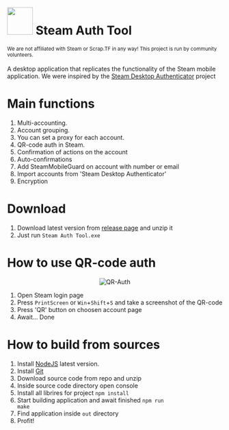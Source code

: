 <h1>
  <img src="https://raw.githubusercontent.com/ost056/SteamAuthTool/main/logo.ico" height="64" width="60">
  Steam Auth Tool
</h1>
<sup>We are not affiliated with Steam or Scrap.TF in any way! This project is run by community volunteers.</sup>
<br>
<br>
A desktop application that replicates the functionality of the Steam mobile application. We were inspired by the <a href="https://github.com/Jessecar96/SteamDesktopAuthenticator/tree/master">Steam Desktop Authenticator</a> project

# Main functions

1. Multi-accounting.
2. Account grouping.
3. You can set a proxy for each account.
4. QR-code auth in Steam.
5. Confirmation of actions on the account
6. Auto-confirmations
7. Add SteamMobileGuard on account with number or email
8. Import accounts from 'Steam Desktop Authenticator'
9. Encryption

# Download

1. Download latest version from <a href="https://github.com/ost056/SteamAuthTool/releases" target="_blank">release page</a> and unzip it
2. Just run <code>Steam Auth Tool.exe</code>

# How to use QR-code auth

<div align="center">
  <img src="https://github.com/ost056/SteamAuthTool/assets/74778295/b2db2e84-1238-4026-95d1-c30ad2264f44" alt="QR-Auth">
</div>

1. Open Steam login page
2. Press <code>PrintScreen</code> or <code>Win</code>+<code>Shift</code>+<code>S</code> and take a screenshot of the QR-code
3. Press 'QR' button on choosen account page
4. Await... Done


# How to build from sources

1. Install <a href="https://nodejs.org/en">NodeJS</a> latest version.
2. Install <a href="https://git-scm.com/book/en/v2/Getting-Started-Installing-Git">Git</a>
3. Download source code from repo and unzip
4. Inside source code directory open console
5. Install all librires for project <code>npm install</code>
6. Start building application and await finished <code>npm run make</code>
7. Find application inside <code>out</code> directory
8. Profit!



